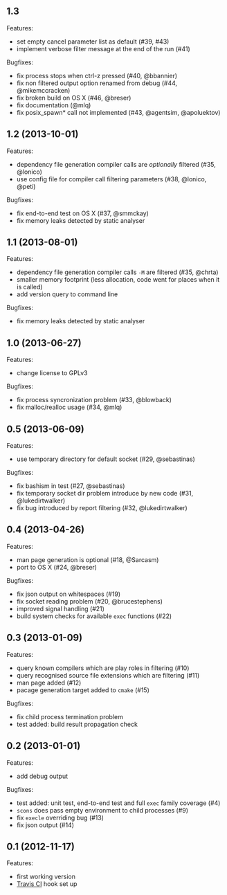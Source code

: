## 1.3

Features:

  - set empty cancel parameter list as default (#39, #43)
  - implement verbose filter message at the end of the run (#41)

Bugfixes:

  - fix process stops when ctrl-z pressed (#40, @bbannier)
  - fix non filtered output option renamed from debug (#44, @mikemccracken)
  - fix broken build on OS X (#46, @breser)
  - fix documentation (@mlq)
  - fix posix_spawn* call not implemented (#43, @agentsim, @apoluektov)


## 1.2 (2013-10-01)

Features:

  - dependency file generation compiler calls are _optionally_ filtered (#35, @lonico)
  - use config file for compiler call filtering parameters (#38, @lonico, @peti)

Bugfixes:

  - fix end-to-end test on OS X (#37, @smmckay)
  - fix memory leaks detected by static analyser


## 1.1 (2013-08-01)

Features:

  - dependency file generation compiler calls `-M` are filtered (#35, @chrta)
  - smaller memory footprint (less allocation, code went for places when it is called)
  - add version query to command line

Bugfixes:

  - fix memory leaks detected by static analyser


## 1.0 (2013-06-27)

Features:

  - change license to GPLv3

Bugfixes:

  - fix process syncronization problem (#33, @blowback)
  - fix malloc/realloc usage (#34, @mlq)


## 0.5 (2013-06-09)

Features:

  - use temporary directory for default socket (#29, @sebastinas)

Bugfixes:

  - fix bashism in test (#27, @sebastinas)
  - fix temporary socket dir problem introduce by new code (#31, @lukedirtwalker)
  - fix bug introduced by report filtering (#32, @lukedirtwalker)


## 0.4 (2013-04-26)

Features:

  - man page generation is optional (#18, @Sarcasm)
  - port to OS X (#24, @breser)

Bugfixes:

  - fix json output on whitespaces (#19)
  - fix socket reading problem (#20, @brucestephens)
  - improved signal handling (#21)
  - build system checks for available `exec` functions (#22)


## 0.3 (2013-01-09)

Features:

  - query known compilers which are play roles in filtering (#10)
  - query recognised source file extensions which are filtering (#11)
  - man page added (#12)
  - pacage generation target added to `cmake` (#15)

Bugfixes:

  - fix child process termination problem
  - test added: build result propagation check


## 0.2 (2013-01-01)

Features:

  - add debug output

Bugfixes:

  - test added: unit test, end-to-end test and full `exec` family coverage (#4)
  - `scons` does pass empty environment to child processes (#9)
  - fix `execle` overriding bug (#13)
  - fix json output (#14)


## 0.1 (2012-11-17)

Features:

  - first working version
  - [Travis CI](https://travis-ci.org/rizsotto/Bear) hook set up
